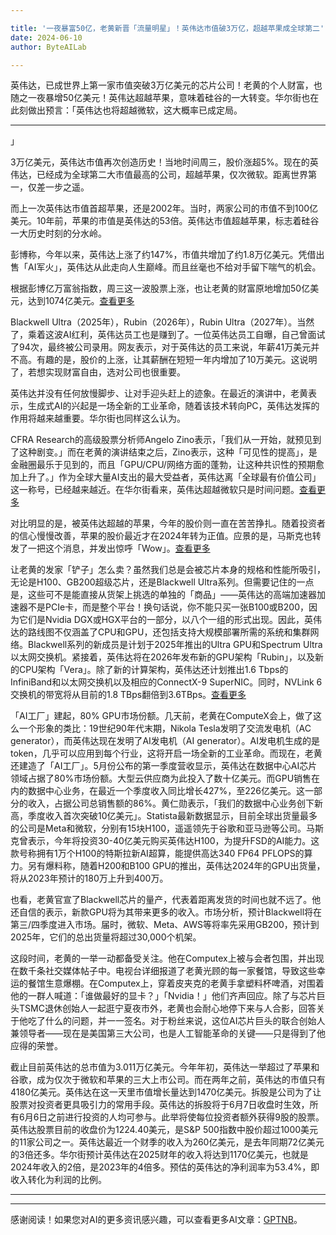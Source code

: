 ```yaml
---

title: '一夜暴富50亿，老黄新晋「流量明星」！英伟达市值破3万亿，超越苹果成全球第二'
date: 2024-06-10
author: ByteAILab

---
```


英伟达，已成世界上第一家市值突破3万亿美元的芯片公司！老黄的个人财富，也随之一夜暴增50亿美元！英伟达超越苹果，意味着硅谷的一大转变。华尔街也在此刻做出预言：「英伟达也将超越微软，这大概率已成定局。

---
」

3万亿美元，英伟达市值再次创造历史！当地时间周三，股价涨超5%。现在的英伟达，已经成为全球第二大市值最高的公司，超越苹果，仅次微软。距离世界第一，仅差一步之遥。

而上一次英伟达市值首超苹果，还是2002年。当时，两家公司的市值不到100亿美元。10年前，苹果的市值是英伟达的53倍。英伟达市值超越苹果，标志着硅谷一大历史时刻的分水岭。

彭博称，今年以来，英伟达上涨了约147%，市值共增加了约1.8万亿美元。凭借出售「AI军火」，英伟达从此走向人生巅峰。而且丝毫也不给对手留下喘气的机会。

根据彭博亿万富翁指数，周三这一波股票上涨，也让老黄的财富原地增加50亿美元，达到1074亿美元。[查看更多](http://mp.weixin.qq.com/s?__biz=MzI3MTA0MTk1MA==&mid=2652486503&idx=1&sn=ed6ba92640b6ca12cd735c013182420c&chksm=f12acf96c65d46807b747f17fcd9fa138ddec72be2e952bfcf41ef7a548cc53c5876713f6f8b)

Blackwell Ultra（2025年），Rubin（2026年），Rubin Ultra（2027年）。当然了，乘着这波AI红利，英伟达员工也是赚到了。一位英伟达员工自曝，自己曾面试了94次，最终被公司录用。网友表示，对于英伟达的员工来说，年薪41万美元并不高。有趣的是，股价的上涨，让其薪酬在短短一年内增加了10万美元。这说明了，若想实现财富自由，选对公司也很重要。

英伟达并没有任何放慢脚步、让对手迎头赶上的迹象。在最近的演讲中，老黄表示，生成式AI的兴起是一场全新的工业革命，随着该技术转向PC，英伟达发挥的作用将越来越重要。华尔街也同样这么认为。

CFRA Research的高级股票分析师Angelo Zino表示，「我们从一开始，就预见到了这种剧变。」而在老黄的演讲结束之后，Zino表示，这种「可见性的提高」，是金融圈最乐于见到的，而且「GPU/CPU/网络方面的蓬勃，让这种共识性的预期愈加上升了。」作为全球大量AI支出的最大受益者，英伟达离「全球最有价值公司」这一称号，已经越来越近。在华尔街看来，英伟达超越微软只是时间问题。[查看更多](https://www.bloomberg.com/news/articles/2024-06-05/nvidia-nvda-tops-3-trillion-in-market-value-as-ai-rally-steams-ahead)

对比明显的是，被英伟达超越的苹果，今年的股价则一直在苦苦挣扎。随着投资者的信心慢慢改善，苹果的股价最近才在2024年转为正值。应景的是，马斯克也转发了一把这个消息，并发出惊呼「Wow」。[查看更多](https://www.theverge.com/2024/6/5/24172363/nvidia-apple-market-cap-valuation-trillion-ai)

让老黄的发家「铲子」怎么卖？虽然我们总是会被芯片本身的规格和性能所吸引，无论是H100、GB200超级芯片，还是Blackwell Ultra系列。但需要记住的一点是，这些可不是能直接从货架上挑选的单独的「商品」——英伟达的高端加速器加速器不是PCIe卡，而是整个平台！换句话说，你不能只买一张B100或B200，因为它们是Nvidia DGX或HGX平台的一部分，以八个一组的形式出现。因此，英伟达的路线图不仅涵盖了CPU和GPU，还包括支持大规模部署所需的系统和集群网络。Blackwell系列的新成员是计划于2025年推出的Ultra GPU和Spectrum Ultra以太网交换机。紧接着，英伟达将在2026年发布新的GPU架构「Rubin」，以及新的CPU架构「Vera」。除了新的计算架构，英伟达还计划推出1.6 Tbps的InfiniBand和以太网交换机以及相应的ConnectX-9 SuperNIC。同时，NVLink 6交换机的带宽将从目前的1.8 TBps翻倍到3.6TBps。[查看更多](https://www.theverge.com/2024/6/5/24172363/nvidia-apple-market-cap-valuation-trillion-ai)

「AI工厂」建起，80% GPU市场份额。几天前，老黄在ComputeX会上，做了这么一个形象的类比：19世纪90年代末期，Nikola Tesla发明了交流发电机（AC generator），而英伟达现在发明了AI发电机（AI generator）。AI发电机生成的是token，几乎可以应用到每个行业，这将开启一场全新的工业革命。而现在，老黄还建造了「AI工厂」。5月份公布的第一季度营收显示，英伟达在数据中心AI芯片领域占据了80%市场份额。大型云供应商为此投入了数十亿美元。而GPU销售在内的数据中心业务，在最近一个季度收入同比增长427%，至226亿美元。这一部分的收入，占据公司总销售额的86%。黄仁勋表示，「我们的数据中心业务创下新高，季度收入首次突破10亿美元」。Statista最新数据显示，目前全球出货量最多的公司是Meta和微软，分别有15块H100，遥遥领先于谷歌和亚马逊等公司。马斯克曾表示，今年将投资30-40亿美元购买英伟达H100，为提升FSD的AI能力。这款号称拥有1万个H100的特斯拉新AI超算，能提供高达340 FP64 PFLOPS的算力。另有爆料称，随着H200和B100 GPU的推出，英伟达2024年的GPU出货量，将从2023年预计的180万上升到400万。

也看，老黄官宣了Blackwell芯片的量产，代表着距离发货的时间也就不远了。他还自信的表示，新款GPU将为其带来更多的收入。市场分析，预计Blackwell将在第三/四季度进入市场。届时，微软、Meta、AWS等将率先采用GB200，预计到2025年，它们的总出货量将超过30,000个机架。

这段时间，老黄的一举一动都备受关注。他在Computex上被与会者包围，并出现在数千条社交媒体帖子中。电视台详细报道了老黄光顾的每一家餐馆，导致这些幸运的餐馆生意爆棚。在Computex上，穿着皮夹克的老黄手拿塑料杯啤酒，对围着他的一群人喊道：「谁做最好的显卡？」「Nvidia！」他们齐声回应。除了与芯片巨头TSMC退休创始人一起逛宁夏夜市外，老黄也会耐心地停下来与人合影，回答关于他吃了什么的问题，并一一签名。对于粉丝来说，这位AI芯片巨头的联合创始人兼领导者——现在是美国第三大公司，也是人工智能革命的关键——只是得到了他应得的荣誉。

截止目前英伟达的总市值为3.011万亿美元。今年年初，英伟达一举超过了苹果和谷歌，成为仅次于微软和苹果的三大上市公司。而在两年之前，英伟达的市值只有4180亿美元。英伟达在这一天里市值增长量达到1470亿美元。拆股是公司为了让股票对投资者更具吸引力的常用手段。英伟达的拆股将于6月7日收盘时生效，所有6月6日之前进行投资的人均可参与。此举将使每位投资者额外获得9股的股票。英伟达股票目前的收盘价为1224.40美元，是S&P 500指数中股价超过1000美元的11家公司之一。英伟达最近一个财季的收入为260亿美元，是去年同期72亿美元的3倍还多。华尔街预计英伟达在2025财年的收入将达到1170亿美元，也就是2024年收入的2倍，是2023年的4倍多。预估的英伟达的净利润率为53.4%，即收入转化为利润的比例。

---
---
感谢阅读！如果您对AI的更多资讯感兴趣，可以查看更多AI文章：[GPTNB](https://gptnb.com)。